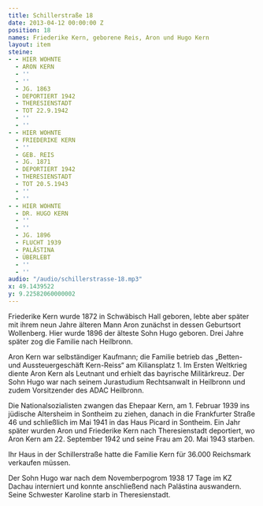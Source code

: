 ```yaml
---
title: Schillerstraße 18
date: 2013-04-12 00:00:00 Z
position: 18
names: Friederike Kern, geborene Reis, Aron und Hugo Kern
layout: item
steine:
- - HIER WOHNTE
  - ARON KERN
  - ''
  - ''
  - JG. 1863
  - DEPORTIERT 1942
  - THERESIENSTADT
  - TOT 22.9.1942
  - ''
  - ''
- - HIER WOHNTE
  - FRIEDERIKE KERN
  - ''
  - GEB. REIS
  - JG. 1871
  - DEPORTIERT 1942
  - THERESIENSTADT
  - TOT 20.5.1943
  - ''
  - ''
- - HIER WOHNTE
  - DR. HUGO KERN
  - ''
  - ''
  - JG. 1896
  - FLUCHT 1939
  - PALÄSTINA
  - ÜBERLEBT
  - ''
  - ''
audio: "/audio/schillerstrasse-18.mp3"
x: 49.1439522
y: 9.22582060000002
---
```


Friederike Kern wurde 1872 in Schwäbisch Hall geboren, lebte aber später mit ihrem neun Jahre älteren Mann Aron zunächst in dessen Geburtsort Wollenberg. Hier wurde 1896 der älteste Sohn Hugo geboren. Drei Jahre später zog die Familie nach Heilbronn.

Aron Kern war selbständiger Kaufmann; die Familie betrieb das „Betten- und Aussteuergeschäft Kern-Reiss“ am Kiliansplatz 1. Im Ersten Weltkrieg diente Aron Kern als Leutnant und erhielt das bayrische Militärkreuz. Der Sohn Hugo war nach seinem Jurastudium Rechtsanwalt in Heilbronn und zudem Vorsitzender des ADAC Heilbronn.

Die Nationalsozialisten zwangen das Ehepaar Kern, am 1. Februar 1939 ins jüdische Altersheim in Sontheim zu ziehen, danach in die Frankfurter Straße 46 und schließlich im Mai 1941 in das Haus Picard in Sontheim. Ein Jahr später wurden Aron und Friederike Kern nach Theresienstadt deportiert, wo Aron Kern am 22. September 1942 und seine Frau am 20. Mai 1943 starben.

Ihr Haus in der Schillerstraße hatte die Familie Kern für 36.000 Reichsmark verkaufen müssen.

Der Sohn Hugo war nach dem Novemberpogrom 1938 17 Tage im KZ Dachau interniert und konnte anschließend nach Palästina auswandern. Seine Schwester Karoline starb in Theresienstadt.